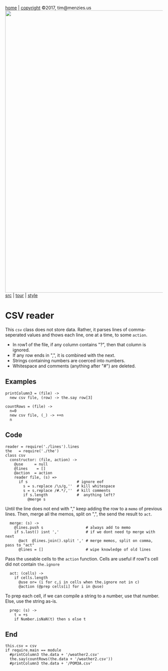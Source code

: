 [home](http://tiny.cc/koff) |
[copyright](https://github.com/koffee/script/blob/master/LICENSE.md) &copy;2017, tim&commat;menzies.us<br>
[<img width=900 src=https://raw.githubusercontent.com/koffee/script/master/img/head.jpg>](http://tiny.cc/koffee)<br>
[src](https://github.com/koffee/script/tree/master/lib) |
[tour](https://github.com/koffee/script/blob/master/docs/TOUR.md) |
[style](https://github.com/koffee/script/blob/master/docs/STYLE.md) 

# CSV reader

This `csv` class does not store data. Rather, it parses lines of
comma-seperated values and thows each line, one at a time, to
some `action`.

- In row1 of the file, if any column contains "?", then that column is ignored.
- If any row ends in ",", it is combined with the next.
- Strings containing numbers are coerced into numbers.
- Whitespace and comments (anything after "#") are deleted.

## Examples

    printColumn3 = (file) -> 
      new csv file, (row) -> the.say row[3]

    countRows = (file) -> 
      n=0
      new csv file, (_) -> ++n
      n



## Code

    reader = require('./lines').lines
    the   = require('./the')
    class csv
      constructor: (file, action) ->
        @use     = null
        @lines    = []
        @action  = action
        reader file, (s) =>
          if s                      # ignore eof
            s = s.replace /\s/g,''  # kill whitespace
            s = s.replace /#.*/,''  # kill comments
            if s.length             #  anything left?
              @merge s

Until the line does not end with "," keep adding the row to a `memo`
of previous lines. Then, merge all the memos, split on ",", the
send the result to `act`.

      merge: (s) ->
        @lines.push s                   # always add to memo
        if s.last() isnt ','            # if we dont need tp merge with next
          @act  @lines.join().split ',' # merge memos, split on comma, pass to "act"
          @lines = []                   # wipe knowledge of old lines

Pass the useable  cells to the `action` function.
Cells are useful if row1's cell did not contain `the.ignore`

      act: (cells) ->
        if cells.length
          @use or= (i for c,i in cells when the.ignore not in c)
          @action (@prep cells[i] for i in @use)

To prep each cell, if we can compile a string to a number,
use that number. Else, use the string as-is.

      prep: (s) ->
        t = +s
        if Number.isNaN(t) then s else t

## End 

    this.csv = csv
    if require.main == module
      #printColumn3 the.data + '/weather2.csv'
      the.say(countRows(the.data + '/weather2.csv'))
      #printColumn3 the.data + '/POM3A.csv'
